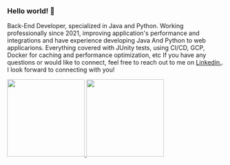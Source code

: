 
### Hello world! 👋


Back-End Developer, specialized in Java and Python. 
Working professionally since 2021, improving application's performance and integrations and have experience developing Java And Python to web applicarions. 
Everything covered with JUnity tests, using CI/CD, GCP, Docker for caching and performance optimization, etc
If you have any questions or would like to connect, feel free to reach out to me on <a href="https://www.linkedin.com/in/pedroalexandrevieira/">Linkedin.</a>. I look forward to connecting with you!

<div>
<div>
<a href="https://github.com/pedroalexandrevieira">
<img height="180em" src="https://github-readme-stats.vercel.app/api?username=pedroalexandrevieira&show_icons=true&theme=dracula&include_all_commits=true&count_private=true"/>
<img height="180em" src="https://github-readme-stats.vercel.app/api/top-langs/?username=pedroalexandrevieira&layout=compact&langs_count=7&theme=dracula"/>

